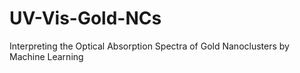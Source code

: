 # UV-Vis-Gold-NCs
 Interpreting the Optical Absorption Spectra of Gold Nanoclusters by Machine Learning
